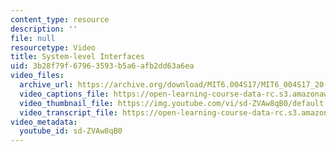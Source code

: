 ```yaml
---
content_type: resource
description: ''
file: null
resourcetype: Video
title: System-level Interfaces
uid: 3b28f79f-6796-3593-b5a6-afb2dd63a6ea
video_files:
  archive_url: https://archive.org/download/MIT6.004S17/MIT6_004S17_20-02-01_300k.mp4
  video_captions_file: https://open-learning-course-data-rc.s3.amazonaws.com/6-004-computation-structures-spring-2017/8924bbebb8d75ff2a6d2f5d623f04bd3_sd-ZVAw8qB0.vtt
  video_thumbnail_file: https://img.youtube.com/vi/sd-ZVAw8qB0/default.jpg
  video_transcript_file: https://open-learning-course-data-rc.s3.amazonaws.com/6-004-computation-structures-spring-2017/42b7cf73fc017cc50d3c216f6f029720_sd-ZVAw8qB0.pdf
video_metadata:
  youtube_id: sd-ZVAw8qB0
---
```

